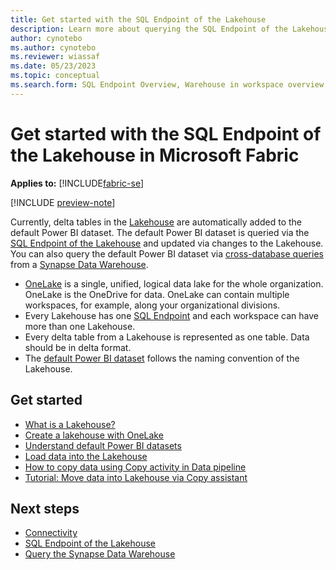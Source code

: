 ```yaml
---
title: Get started with the SQL Endpoint of the Lakehouse
description: Learn more about querying the SQL Endpoint of the Lakehouse in Microsoft Fabric.
author: cynotebo
ms.author: cynotebo
ms.reviewer: wiassaf
ms.date: 05/23/2023
ms.topic: conceptual
ms.search.form: SQL Endpoint Overview, Warehouse in workspace overview # This article's title should not change. If so, contact engineering.
---
```

# Get started with the SQL Endpoint of the Lakehouse in Microsoft Fabric

**Applies to:** [!INCLUDE[fabric-se](includes/applies-to-version/fabric-se.md)]

[!INCLUDE [preview-note](../includes/preview-note.md)]

Currently, delta tables in the [Lakehouse](../data-engineering/lakehouse-overview.md) are automatically added to the default Power BI dataset. The default Power BI dataset is queried via the [SQL Endpoint of the Lakehouse](data-warehousing.md#sql-endpoint-of-the-lakehouse) and updated via changes to the Lakehouse. You can also query the default Power BI dataset via [cross-database queries](query-warehouse.md#write-a-cross-database-query) from a [Synapse Data Warehouse](data-warehousing.md#synapse-data-warehouse).

- [OneLake](../onelake/onelake-overview.md) is a single, unified, logical data lake for the whole organization. OneLake is the OneDrive for data. OneLake can contain multiple workspaces, for example, along your organizational divisions.
- Every Lakehouse has one [SQL Endpoint](data-warehousing.md#sql-endpoint-of-the-lakehouse) and each workspace can have more than one Lakehouse.
- Every delta table from a Lakehouse is represented as one table. Data should be in delta format.
- The [default Power BI dataset](datasets.md) follows the naming convention of the Lakehouse.

## Get started

- [What is a Lakehouse?](../data-engineering/lakehouse-overview.md)
- [Create a lakehouse with OneLake](../onelake/create-lakehouse-onelake.md)
- [Understand default Power BI datasets](datasets.md)
- [Load data into the Lakehouse](../data-engineering/load-data-lakehouse.md)
- [How to copy data using Copy activity in Data pipeline](../data-factory/copy-data-activity.md)
- [Tutorial: Move data into Lakehouse via Copy assistant](../data-factory/move-data-lakehouse-copy-assistant.md)

## Next steps

- [Connectivity](connectivity.md)
- [SQL Endpoint of the Lakehouse](data-warehousing.md#sql-endpoint-of-the-lakehouse)
- [Query the Synapse Data Warehouse](query-warehouse.md)